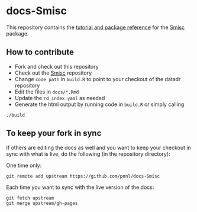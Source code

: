docs-Smisc
===========

This repository contains the [tutorial and package reference](https://pnnl.github.io/docs-Smisc) for 
the [Smisc](https://github.com/pnnl/Smisc) package.

## How to contribute

- Fork and check out this repository
- Check out the [Smisc](https://github.com/pnnl/Smisc) repository
- Change `code_path` in `build.R` to point to your checkout of the datadr repository
- Edit the files in `docs/*.Rmd`
- Update the `rd_index.yaml` as needed
- Generate the html output by running code in `build.R` or simply calling

```
./build
```

## To keep your fork in sync

If others are editing the docs as well and you want to keep your checkout in sync with what is live, do the following 
(in the repository directory):

One time only:

```
git remote add upstream https://github.com/pnnl/docs-Smisc
```

Each time you want to sync with the live version of the docs:

```
git fetch upstream
git merge upstream/gh-pages
```

